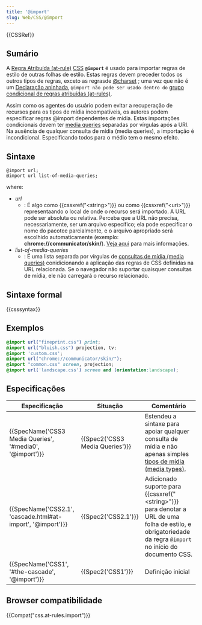 ```yaml
---
title: '@import'
slug: Web/CSS/@import
---
```

{{CSSRef}}

## Sumário

A [Regra Atribuída (at-rule)](/pt-BR/docs/Web/CSS/At-rule) [CSS](/pt-BR/docs/Web/CSS) **`@import`** é usado para importar regras de estilo de outras folhas de estilo. Estas regras devem preceder todos os outros tipos de regras, exceto as regrasde [@charset](/pt-BR/docs/Web/CSS/@charset) ; uma vez que não é um [Declaração aninhada](/pt-BR/docs/Web/CSS/Syntax#nested_statements), `@import não pode ser usado dentro do` [grupo condicional de regras atribuídas (at-rules)](/pt-BR/docs/Web/CSS/At-rule#Conditional_Group_Rules).

Assim como os agentes do usuário podem evitar a recuperação de recursos para os tipos de mídia incompatíveis, os autores podem especificar regras @import dependentes de mídia. Estas importações condicionais devem ter [media queries](/pt-BR/docs/Web/CSS/Media_Queries/Using_media_queries) separadas por vírgulas após a URI. Na ausência de qualquer consulta de mídia (media queries), a importação é incondicional. Especificando todos para o médio tem o mesmo efeito.

## Sintaxe

```
@import url;
@import url list-of-media-queries;
```

where:

- _url_
  - : É algo como {{cssxref("&lt;string&gt;")}} ou como {{cssxref("&lt;uri&gt;")}} representaando o local de onde o recurso será importado. A URL pode ser absoluta ou relativa. Perceba que a URL não precisa, necessariamente, ser um arquivo específico; ela pode especificar o nome do pacotee parcialmente, e o arquivo apropriado será escolhido automaticamente (exemplo: **chrome://communicator/skin/**). [Veja aqui](/pt-BR/docs/Mozilla/Tech/XUL/Tutorial/The_Chrome_URL) para mais informações.
- _list-of-media-queries_
  - : É uma lista separada por vírgulas de [consultas de mídia (media queries)](/pt-BR/docs/Web/CSS/Media_Queries/Using_media_queries) conidicionando a aplicação das regras de CSS definidas na URL relacionada. Se o navegador não suportar quaisquer consultas de mídia, ele não carregará o recurso relacionado.

## Sintaxe formal

{{csssyntax}}

## Exemplos

```css
@import url("fineprint.css") print;
@import url("bluish.css") projection, tv;
@import 'custom.css';
@import url("chrome://communicator/skin/");
@import "common.css" screen, projection;
@import url('landscape.css') screen and (orientation:landscape);
```

## Especificações

| Especificação                                                                    | Situação                                 | Comentário                                                                                                                                                                   |
| -------------------------------------------------------------------------------- | ---------------------------------------- | ---------------------------------------------------------------------------------------------------------------------------------------------------------------------------- |
| {{SpecName('CSS3 Media Queries', '#media0', '@import')}}     | {{Spec2('CSS3 Media Queries')}} | Estendeu a sintaxe para apoiar qualquer consulta de mídia e não apenas simples [tipos de mídia (media types)](/pt-BR/docs/Web/CSS/@media#Media_types).                       |
| {{SpecName('CSS2.1', 'cascade.html#at-import', '@import')}} | {{Spec2('CSS2.1')}}                 | Adicionado suporte para {{cssxref("&lt;string&gt;")}} para denotar a URL de uma folha de estilo, e obrigatoriedade da regra `@import` no início do documento CSS. |
| {{SpecName('CSS1', '#the-cascade', '@import')}}                 | {{Spec2('CSS1')}}                 | Definição inicial                                                                                                                                                            |

## Browser compatibilidade

{{Compat("css.at-rules.import")}}
